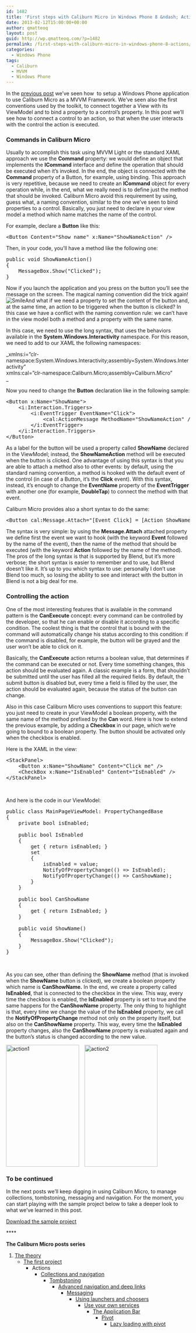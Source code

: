 ```yaml
---
id: 1482
title: 'First steps with Caliburn Micro in Windows Phone 8 &ndash; Actions'
date: 2013-02-12T15:00:00+00:00
author: qmatteoq
layout: post
guid: http://wp.qmatteoq.com/?p=1482
permalink: /first-steps-with-caliburn-micro-in-windows-phone-8-actions/
categories:
  - Windows Phone
tags:
  - Caliburn
  - MVVM
  - Windows Phone
---
```

In the <a href="http://wp.qmatteoq.com/first-steps-with-caliburn-micro-in-windows-phone-8-the-first-project" target="_blank">previous post</a> we’ve seen how&nbsp; to setup a Windows Phone application to use Caliburn Micro as a MVVM Framework. We’ve seen also the first conventions used by the toolkit, to connect together a View with its ViewModel and to bind a property to a control’s property. In this post we’ll see how to connect a control to an action, so that when the user interacts with the control the action is executed.

### Commands in Caliburn Micro

Usually to accomplish this task using MVVM Light or the standard XAML approach we use the **Command** property: we would define an object that implements the **ICommand** interface and define the operation that should be executed when it’s invoked. In the end, the object is connected with the **Command** property of a Button, for example, using binding. This approach is very repetitive, because we need to create an **ICommand** object for every operation while, in the end, what we really need is to define just the method that should be invoked. Caliburn Micro avoid this requirement by using, guess what, a naming convention, similar to the one we’ve seen to bind properties to a control. Basically, you just need to declare in your view model a method which name matches the name of the control.

For example, declare a **Button** like this:

<pre class="brush: xml;">&lt;Button Content="Show name" x:Name="ShowNameAction" /&gt;</pre>

Then, in your code, you’ll have a method like the following one:

<pre class="brush: csharp;">public void ShowNameAction()
{
    MessageBox.Show("Clicked");
}</pre>

Now if you launch the application and you press on the button you’ll see the message on the screen. The magical naming convention did the trick again!  <img class="wlEmoticon wlEmoticon-smile" style="border-top-style: none; border-bottom-style: none; border-right-style: none; border-left-style: none" alt="Smile" src="https://i0.wp.com/wp.qmatteoq.com/wp-content/uploads/2013/01/wlEmoticon-smile.png?w=640" data-recalc-dims="1" />And what if we need a property to set the content of the button and, at the same time, an action to be triggered when the button is clicked? In this case we have a conflict with the naming convention rule: we can’t have in the view model both a method and a property with the same name.

In this case, we need to use the long syntax, that uses the behaviors available in the **System.Windows.Interactivity** namespace. For this reason, we need to add to our XAML the following namespaces:

_xmlns:i=&#8221;clr-namespace:System.Windows.Interactivity;assembly=System.Windows.Interactivity&#8221;  
xmlns:cal=&#8221;clr-namespace:Caliburn.Micro;assembly=Caliburn.Micro&#8221;  
_ 

Now you need to change the **Button** declaration like in the following sample:

<pre class="brush: xml;">&lt;Button x:Name="ShowName"&gt;
    &lt;i:Interaction.Triggers&gt;
        &lt;i:EventTrigger EventName="Click"&gt;
            &lt;cal:ActionMessage MethodName="ShowNameAction" /&gt;
        &lt;/i:EventTrigger&gt;
    &lt;/i:Interaction.Triggers&gt;
&lt;/Button&gt;</pre>

As a label for the button will be used a property called **ShowName** declared in the ViewModel; instead, the **ShowNameAction** method will be executed when the button is clicked. One advantage of using this syntax is that you are able to attach a method also to other events: by default, using the standard naming convention, a method is hooked with the default event of the control (in case of a Button, it’s the **Click** event). With this syntax, instead, it’s enough to change the **EventName** property of the **EventTrigger** with another one (for example, **DoubleTap**) to connect the method with that event.

Caliburn Micro provides also a short syntax to do the same:

<pre class="brush: xml;">&lt;Button cal:Message.Attach="[Event Click] = [Action ShowName]" /&gt;</pre>

The syntax is very simple: by using the **Message.Attach** attached property we define first the event we want to hook (with the keyword **Event** followed by the name of the event), then the name of the method that should be executed (with the keyword **Action** followed by the name of the method). The pros of the long syntax is that is supported by Blend, but it’s more verbose; the short syntax is easier to remember and to use, but Blend doesn’t like it. It’s up to you which syntax to use: personally I don’t use Blend too much, so losing the ability to see and interact with the button in Blend is not a big deal for me.

### Controlling the action

One of the most interesting features that is available in the command pattern is the **CanExecute** concept: every command can be controlled by the developer, so that he can enable or disable it according to a specific condition. The coolest thing is that the control that is bound with the command will automatically change his status according to this condition: if the command is disabled, for example, the button will be grayed and the user won’t be able to click on it.

Basically, the **CanExecute** action returns a boolean value, that determines if the command can be executed or not. Every time something changes, this action should be evaluated again. A classic example is a form, that shouldn’t be submitted until the user has filled all the required fields. By default, the submit button is disabled but, every time a field is filled by the user, the action should be evaluated again, because the status of the button can change.

Also in this case Caliburn Micro uses conventions to support this feature: you just need to create in your ViewModel a boolean property, with the same name of the method prefixed by the **Can** word. Here is how to extend the previous example, by adding a **Checkbox** in our page, which we’re going to bound to a boolean property. The button should be activated only when the checkbox is enabled.

Here is the XAML in the view:

<pre class="brush: xml;">&lt;StackPanel&gt;
    &lt;Button x:Name="ShowName" Content="Click me" /&gt;
    &lt;CheckBox x:Name="IsEnabled" Content="IsEnabled" /&gt;
&lt;/StackPanel&gt;</pre>

&nbsp;

And here is the code in our ViewModel:

<pre class="brush: csharp;">public class MainPageViewModel: PropertyChangedBase
{
    private bool isEnabled;

    public bool IsEnabled
    {
        get { return isEnabled; }
        set
        {
            isEnabled = value;
            NotifyOfPropertyChange(() =&gt; IsEnabled);
            NotifyOfPropertyChange(() =&gt; CanShowName);
        }
    }

    public bool CanShowName
    {
        get { return IsEnabled; }
    }

    public void ShowName()
    {
        MessageBox.Show("Clicked");
    }
}</pre>

&nbsp;

As you can see, other than defining the **ShowName** method (that is invoked when the **ShowName** button is clicked), we create a boolean property which name is **CanShowName.** In the end, we create a property called **IsEnabled**, that is connected to the checkbox in the view. This way, every time the checkbox is enabled, the **IsEnabled** property is set to true and the same happens for the **CanShowName** property. The only thing to highlight is that, every time we change the value of the **IsEnabled** property, we call the **NotifyOfPropertyChange** method not only on the property itself, but also on the **CanShowName** property. This way, every time the **IsEnabled** property changes, also the **CanShowName** property is evaluated again and the button’s status is changed according to the new value.

[<img title="action1" style="border-left-width: 0px; border-right-width: 0px; background-image: none; border-bottom-width: 0px; padding-top: 0px; padding-left: 0px; display: inline; padding-right: 0px; border-top-width: 0px" border="0" alt="action1" src="https://i1.wp.com/wp.qmatteoq.com/wp-content/uploads/2013/01/action1_thumb.png?resize=200%2C333" width="200" height="333"  data-recalc-dims="1" />](https://i2.wp.com/wp.qmatteoq.com/wp-content/uploads/2013/01/action1.png)[<img title="action2" style="border-left-width: 0px; border-right-width: 0px; background-image: none; border-bottom-width: 0px; padding-top: 0px; padding-left: 0px; margin: 0px 0px 0px 15px; display: inline; padding-right: 0px; border-top-width: 0px" border="0" alt="action2" src="https://i0.wp.com/wp.qmatteoq.com/wp-content/uploads/2013/01/action2_thumb.png?resize=200%2C333" width="200" height="333"  data-recalc-dims="1" />](https://i0.wp.com/wp.qmatteoq.com/wp-content/uploads/2013/01/action2.png)

### To be continued

In the next posts we’ll keep digging in using Caliburn Micro, to manage collections, tombstoning, messaging and navigation. For the moment, you can start playing with the sample project below to take a deeper look to what we’ve learned in this post.

<div id="scid:fb3a1972-4489-4e52-abe7-25a00bb07fdf:c2d2faa7-edb1-4d35-b16a-914a46662bde" class="wlWriterEditableSmartContent" style="float: none; padding-bottom: 0px; padding-top: 0px; padding-left: 0px; margin: 0px; display: inline; padding-right: 0px">
  <p>
    <a href="http://wp.qmatteoq.com/wp-content/uploads/2013/07/CaliburnMicro_Actions.zip" target="_blank">Download the sample project</a>
  </p>
</div>

****&nbsp;

**The Caliburn Micro posts series**

  1. <a href="http://wp.qmatteoq.com/first-steps-with-caliburn-micro-in-windows-phone-8-the-theory/" target="_blank">The theory</a> 
      * <a href="http://wp.qmatteoq.com/first-steps-with-caliburn-micro-in-windows-phone-8-the-first-project/" target="_blank">The first project</a> 
          * Actions 
              * <a href="http://wp.qmatteoq.com/first-steps-with-caliburn-micro-in-windows-phone-8-collections-and-navigation/" target="_blank">Collections and navigation</a> 
                  * <a href="http://wp.qmatteoq.com/first-steps-with-caliburn-micro-in-windows-phone-8-tombstoning/" target="_blank">Tombstoning</a> 
                      * <a href="http://wp.qmatteoq.com/first-steps-with-caliburn-micro-in-windows-phone-8-advanced-navigation-and-deep-links/" target="_blank">Advanced navigation and deep links</a> 
                          * <a href="http://wp.qmatteoq.com/first-steps-with-caliburn-micro-in-windows-phone-8-messaging/" target="_blank">Messaging</a> 
                              * <a href="http://wp.qmatteoq.com/first-steps-with-caliburn-micro-in-windows-phone-8-using-launchers-and-choosers/" target="_blank">Using launchers and choosers</a> 
                                  * <a href="http://wp.qmatteoq.com/first-steps-with-caliburn-micro-use-your-own-services-and-how-to-pass-data-between-different-pages/" target="_blank">Use your own services </a> 
                                      * <a href="http://wp.qmatteoq.com/first-steps-with-caliburn-micro-the-application-bar/" target="_blank">The Application Bar</a> 
                                          * <a href="http://wp.qmatteoq.com/first-steps-with-caliburn-micro-in-windows-phone-8-pivot/" target="_blank">Pivot</a> 
                                              * [Lazy loading with pivot](http://wp.qmatteoq.com/first-steps-with-caliburn-micro-in-windows-phone-8-lazy-loading-with-pivot/) </ol>